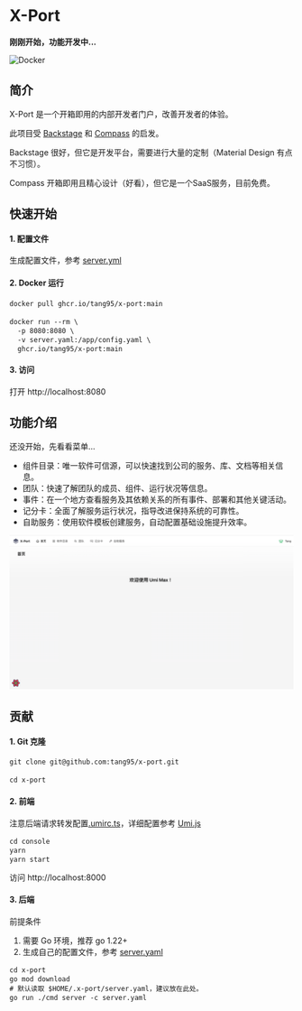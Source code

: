 # X-Port

**刚刚开始，功能开发中...**

![Docker](https://github.com/tang95/x-port/actions/workflows/docker-image.yml/badge.svg)

## 简介

X-Port 是一个开箱即用的内部开发者门户，改善开发者的体验。

此项目受 [Backstage](https://backstage.io) 和 [Compass](https://www.atlassian.com/software/compass) 的启发。

Backstage 很好，但它是开发平台，需要进行大量的定制（Material Design 有点不习惯）。

Compass 开箱即用且精心设计（好看），但它是一个SaaS服务，目前免费。

## 快速开始

#### 1. 配置文件

生成配置文件，参考 [server.yml](conf/server.yaml)

#### 2. Docker 运行

```shell
docker pull ghcr.io/tang95/x-port:main

docker run --rm \
  -p 8080:8080 \
  -v server.yaml:/app/config.yaml \
  ghcr.io/tang95/x-port:main
```

#### 3. 访问

打开 http://localhost:8080

## 功能介绍

还没开始，先看看菜单...

* 组件目录：唯一软件可信源，可以快速找到公司的服务、库、文档等相关信息。
* 团队：快速了解团队的成员、组件、运行状况等信息。
* 事件：在一个地方查看服务及其依赖关系的所有事件、部署和其他关键活动。
* 记分卡：全面了解服务运行状况，指导改进保持系统的可靠性。
* 自助服务：使用软件模板创建服务，自动配置基础设施提升效率。

![主页](docs/images/home.png)

## 贡献

#### 1. Git 克隆

```shell
git clone git@github.com:tang95/x-port.git

cd x-port
```

#### 2. 前端

注意后端请求转发配置[.umirc.ts](console/.umirc.ts)，详细配置参考 [Umi.js](https://umijs.org)

```shell
cd console
yarn
yarn start
```

访问 http://localhost:8000

#### 3. 后端

前提条件

1. 需要 Go 环境，推荐 go 1.22+
2. 生成自己的配置文件，参考 [server.yaml](conf/server.yaml)

```shell
cd x-port
go mod download
# 默认读取 $HOME/.x-port/server.yaml，建议放在此处。
go run ./cmd server -c server.yaml
```

